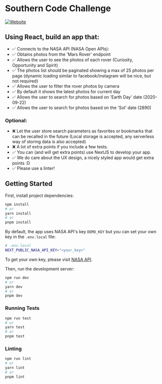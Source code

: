 # Southern Code Challenge

[![Website]](https://southern-front-end-challenge-killoblanco.vercel.app/)

## Using React, build an app that:

- ✅ Connects to the NASA API (NASA Open APIs):
- ✅ Obtains photos from the 'Mars Rover' endpoint
- ✅ Allows the user to see the photos of each rover (Curiosity, Opportunity and Spirit)
- ✅ The photos list should be paginated showing a max of 25 photos per page (dynamic loading similar to facebook/instagram will be nice, but not required)
- ✅ Allows the user to filter the rover photos by camera
- ✅ By default it shows the latest photos for current day
- ✅ Allows the user to search for photos based on 'Earth Day' date (2020-09-22)
- ✅ Allows the user to search for photos based on the 'Sol' date (2890)

### Optional:

- ❌ Let the user store search parameters as favorites or bookmarks that can be recalled in the future (Local storage is accepted, any serverless way of storing data is also accepted)
- ❌ A lot of extra points if you include a few tests.
- ✅ You can (and will get extra points) use NextJS to develop your app.
- ✅ We do care about the UX design, a nicely styled app would get extra points :D
- ✅ Please use a linter!

## Getting Started

First, install project dependencies:

```bash
npm install
# or
yarn install
# or
pnpm install
```

By default, the app uses NASA API's key `DEMO_KEY` but you can set your own key in the `.env.local` file:

```bash
# .env.local
NEXT_PUBLIC_NASA_API_KEY="<your_key>"
```

To get your own key, please visit [NASA API](https://api.nasa.gov/).


Then, run the development server:

```bash
npm run dev
# or
yarn dev
# or
pnpm dev
```

### Running Tests

```bash
npm run test
# or
yarn test
# or
pnpm test
```

### Linting

```bash
npm run lint
# or
yarn lint
# or
pnpm lint
```

[website]: https://img.shields.io/badge/-Demo_Page-blue?style=plastic&logo=MicrosoftEdge&color=3277BC
